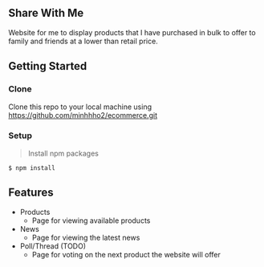 ## Share With Me
Website for me to display products that I have purchased in bulk to offer to family and friends at a lower than retail price.

## Getting Started

### Clone
Clone this repo to your local machine using https://github.com/minhhho2/ecommerce.git

### Setup
> Install npm packages
``` shell
$ npm install
```

## Features
- Products 
    - Page for viewing available products
- News
    - Page for viewing the latest news
- Poll/Thread (TODO)
    - Page for voting on the next product the website will offer
